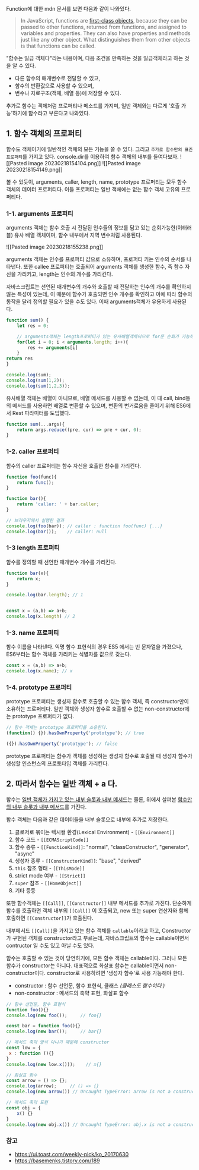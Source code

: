 Function에 대한 mdn 문서를 보면 다음과 같이 나와있다.
> In JavaScript, functions are [first-class objects](https://developer.mozilla.org/en-US/docs/Glossary/First-class_Function), because they can be passed to other functions, returned from functions, and assigned to variables and properties. They can also have properties and methods just like any other object. What distinguishes them from other objects is that functions can be called.

"함수는 일급 객체다"라는 내용이며, 다음 조건을 만족하는 것을 일급객체라고 하는 것을 알 수 있다.
- 다른 함수의 매개변수로 전달할 수 있고,
- 함수의 반환값으로 사용할 수 있으며,
- 변수나 자료구조(객체, 배열 등)에 저장할 수 있다.

추가로 함수는 객체처럼 프로퍼티나 메소드를 가지며, 일반 객체와는 다르게 '호출 가능'하기에 함수라고 부른다고 나와있다. 

## 1. 함수 객체의  프로퍼티
함수도 객체이기에 일반적인 객체의 모든 기능을 쓸 수 있다. 그리고 `추가로 함수만의 표즌 프로퍼티`를 가지고 있다.  console.dir를 이용하여 함수 객체의 내부를 들여다보자.
![[Pasted image 20230218154104.png]]
![[Pasted image 20230218154149.png]]

볼 수 있듯이, arguments, caller, length, name, prototype 프로퍼티는 모두 함수 객체의 데이터 프로퍼티다.  이들 프로퍼티는 일반 객체에는 없는 함수 객체 고유의 프로퍼티다. 

### 1-1. arguments 프로퍼티
arguments 객체는 함수 호출 시 전달된 인수들의 정보를 담고 있는 순회가능한(이터러블) 유사 배열 객체이며, 함수 내부에서 지역 변수처럼 사용된다. 

![[Pasted image 20230218155238.png]]

arguments 객체는 인수를 프로퍼티 값으로 소유하며, 프로퍼티 키는 인수의 순서를 나타낸다. 또한 callee 프로퍼티는 호출되어 arguments 객체를 생성한 함수, 즉 함수 자신을 가리키고, length는 인수의 개수를 가리킨다.

자바스크립트는 선언된 매개변수의 개수와 호출할 때 전달하는 인수의 개수를 확인하지 않는 특성이 있는데, 이 때문에 함수가 호출되면 인수 개수를 확인하고 이에 따라 함수의 동작을 달리 정의할 필요가 있을 수도 있다. 이때 arguments객체가 유용하게 사용된다. 
```js
function sum() {
	let res = 0;

	// arguments객체는 length프로퍼티가 있는 유사배열객체이므로 for문 순회가 가능하다.
	for(let i = 0; i < arguments.length; i++){
		res += arguments[i]
	}
return res
}

console.log(sum);
console.log(sum(1,2));
console.log(sum(1,2,3));
```

유사배열 객체는 배열이 아니므로, 배열 메서드를 사용할 수 없는데, 이 때 call, bind등의 메서드를 사용하면 배열로 변환할 수 있으며, 변환의 번거로움을 줄이기 위해 ES6에서 Rest 파라미터를 도입했다.

```js
function sum(...args){
	return args.reduce((pre, cur) => pre + cur, 0);
}
```

### 1-2. caller 프로퍼티
함수의 caller 프로퍼티는 함수 자신을 호출한 함수를 가리킨다.

```js
function foo(func){
	return func();
}

function bar(){
	return 'caller: ' + bar.caller;
}

// 브라우저에서 실행한 결과
console.log(foo(bar)); // caller : function foo(func) {...}
console.log(bar());    // caller: null
```

### 1-3 length  프로퍼티
함수를 정의할 때 선언한 매개변수 개수를 가리킨다.
```js
function bar(x){
	return x;
}

console.log(bar.length); // 1


const x = (a,b) => a+b;
console.log(x.length) // 2
```

### 1-3. name 프로퍼티
함수 이름을 나타낸다. 익명 함수 표현식의 경우 ES5 에서는 빈 문자열을 가졌으나, ES6부터는 함수 객체를 가리키는 식별자를 값으로 갖는다. 

```js
const x = (a,b) => a+b;
console.log(x.name); // x
```

### 1-4.  prototype 프로퍼티
prototype 프로퍼티는 생성자 함수로 호출할 수 있는 함수 객체, 즉 constructor만이 소유하는 프로퍼티다. 일반 객체와 생성자 함수로 호출할 수 없는 non-constructor에는 prototype 프로퍼티가 없다.
```js
// 함수 객체는 prototype 프로퍼티를 소유한다.
(function() {}).hasOwnProperty('prototype'); // true

({}).hasOwnProperty('prototype'); // false
```

prototype 프로퍼티는 함수가 객체를 생성하는 생성자 함수로 호출될 때 생성자 함수가 생성할 인스턴스의 프로토타입 객체를 가리킨다. 

## 2. 따라서 함수는 일반 객체 + a 다.
함수는 [일반 객체가 가지고 있는 내부 슬롯과 내부 메서드](https://262.ecma-international.org/8.0/#sec-ordinary-object-internal-methods-and-internal-slots)는 물론, 위에서 살펴본 [함수만의 내부 슬롯과 내부 메서드](https://262.ecma-international.org/8.0/#sec-ecmascript-function-objects)를 가진다. 

함수 객체는 다음과 같은 데이터들을 내부 슬롯으로 내부에 추가로 저장한다.

1.  클로저로 묶이는 렉시컬 환경(Lexical Environment) - `[[Environment]]`
2.  함수 코드 - `[[ECMAScriptCode]]`
3.  함수 종류 - `[[FunctionKind]]`: "normal", "classConstructor", "generator", "async"
4.  생성자 종류 - `[[ConstructorKind]]`: "base", "derived"
5.  `this` 참조 형태 - `[[ThisMode]]`
6.  strict mode 여부 - `[[Strict]]`
7.  `super` 참조 - `[[HomeObject]]`
8.  기타 등등

또한 함수객체는 `[[Call]]`, `[[Constructor]]` 내부 메서드를 추가로 가진다. 단순하게 함수를 호출하면 객체 내부의 `[[Call]]` 이 호출되고, new 또는 super 연산자와 함께 호출하면 `[[Constructor]]`가 호출된다.

내부메서드 `[[Call]]`을 가지고 있는 함수 객체를 `callable`이라고 하고, Constructor가 구현된 객체를 constructor라고 부르는데, 자바스크립트의 함수는 callable이면서 contructor 일 수도 있고 아닐 수도 있다.

함수는 호출할 수 있는 것이 당연하기에, 모든 함수 객체는 callable이다. 그러나 모든 함수가 constructor는 아니다. 대표적으로  화살표 함수는 callable이면서 non-constructor이다. constructor로 사용하려면 '생성자 함수'로 사용 가능해야 한다.

-   constructor : 함수 선언문, 함수 표현식, 클래스 _(클래스도 함수이다.)_
-   non-constructor : 메서드의 축약 표현, 화살표 함수

```js
// 함수 선언문, 함수 표현식
function foo(){}
console.log(new foo());     // foo{}

const bar = function foo(){}
console.log(new bar());     // bar{}

// 메서드 축약 방식 아니기 때문에 constructor
const low = {
 x : function (){}
}
console.log(new low.x()));    // x{}

// 화살표 함수
const arrow = () => {};
console.log(arrow);     // () => {}
console.log(new arrow()) // Uncaught TypeError: arrow is not a constructor

// 메서드 축약 표현
const obj = {
	x() {}
}
console.log(new obj.x()) // Uncaught TypeError: obj.x is not a constructor

```


### 참고
- https://ui.toast.com/weekly-pick/ko_20170630
- https://basemenks.tistory.com/189